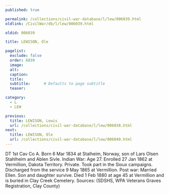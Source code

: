 ```yaml
---
published: true

permalink: /collections/civil-war-database/l/lew/006039.html
oldlink: /CivilWar/db/l/lew/006039.html

oldid: 006039

title: LEWISON, Ole

pagelist:
  exclude: false
  order: 6039
  image: 
  alt:
  caption:
  title:
  subtitle:      # Defaults to page subtitle
  teaser:

category: 
  - L 
  - LEW

previous:
  title: LEWISON, Lewis
  url: /collections/civil-war-database/l/lew/006038.html  
next:
  title: LEWISON, Ole
  url: /collections/civil-war-database/l/lew/006040.html   
---
```

DT 1st Cav Co A. Born 6 Mar 1834 at Stalheim, Norway, son of Lars Olsen Stahlheim and Ablen Sivle. Indian War: Age 27. Enrolled 27 Jan 1862 at Vermillion, Dakota Territory. Private. Took part in the Sioux campaigns. Discharged from the service 9 May 1865 at Vermillion. Post war: Married Ellen. Son and daughter survive. Died 1 Feb 1880 at age 45 at Vermillion and is buried in Clay Creek Cemetery. Sources: (SDSHS, WPA Veterans Graves Registration, Clay County)